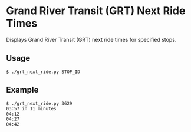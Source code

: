 # Grand River Transit (GRT) Next Ride Times
Displays Grand River Transit (GRT) next ride times for specified stops.

## Usage
```
$ ./grt_next_ride.py STOP_ID
```

## Example
```
$ ./grt_next_ride.py 3629
03:57 in 11 minutes
04:12
04:27
04:42
```
